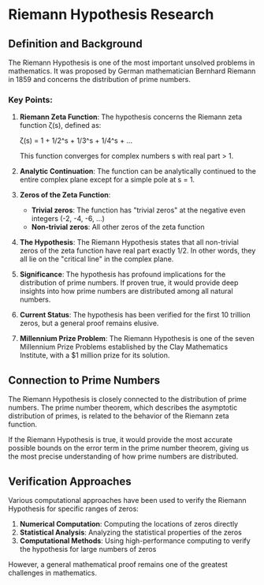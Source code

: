 # Riemann Hypothesis Research

## Definition and Background

The Riemann Hypothesis is one of the most important unsolved problems in mathematics. It was proposed by German mathematician Bernhard Riemann in 1859 and concerns the distribution of prime numbers.

### Key Points:

1. **Riemann Zeta Function**: The hypothesis concerns the Riemann zeta function ζ(s), defined as:
   
   ζ(s) = 1 + 1/2^s + 1/3^s + 1/4^s + ...
   
   This function converges for complex numbers s with real part > 1.

2. **Analytic Continuation**: The function can be analytically continued to the entire complex plane except for a simple pole at s = 1.

3. **Zeros of the Zeta Function**:
   - **Trivial zeros**: The function has "trivial zeros" at the negative even integers (-2, -4, -6, ...)
   - **Non-trivial zeros**: All other zeros of the zeta function

4. **The Hypothesis**: The Riemann Hypothesis states that all non-trivial zeros of the zeta function have real part exactly 1/2. In other words, they all lie on the "critical line" in the complex plane.

5. **Significance**: The hypothesis has profound implications for the distribution of prime numbers. If proven true, it would provide deep insights into how prime numbers are distributed among all natural numbers.

6. **Current Status**: The hypothesis has been verified for the first 10 trillion zeros, but a general proof remains elusive.

7. **Millennium Prize Problem**: The Riemann Hypothesis is one of the seven Millennium Prize Problems established by the Clay Mathematics Institute, with a $1 million prize for its solution.

## Connection to Prime Numbers

The Riemann Hypothesis is closely connected to the distribution of prime numbers. The prime number theorem, which describes the asymptotic distribution of primes, is related to the behavior of the Riemann zeta function.

If the Riemann Hypothesis is true, it would provide the most accurate possible bounds on the error term in the prime number theorem, giving us the most precise understanding of how prime numbers are distributed.

## Verification Approaches

Various computational approaches have been used to verify the Riemann Hypothesis for specific ranges of zeros:

1. **Numerical Computation**: Computing the locations of zeros directly
2. **Statistical Analysis**: Analyzing the statistical properties of the zeros
3. **Computational Methods**: Using high-performance computing to verify the hypothesis for large numbers of zeros

However, a general mathematical proof remains one of the greatest challenges in mathematics.
